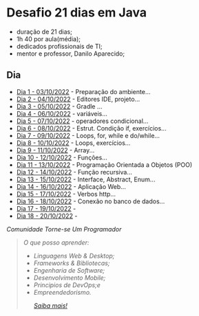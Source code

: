 # Desafio 21 dias em Java
- duração de 21 dias;
- 1h 40 por aula(média);
- dedicados profissionais de TI;
- mentor e professor, Danilo Aparecido;

## Dia
- [Dia 1 - 03/10/2022](./aulas/dia1/README.md) - Preparação do ambiente...
- [Dia 2 - 04/10/2022](./aulas/dia2/README.md) - Editores IDE, projeto...
- [Dia 3 - 05/10/2022](./aulas/dia3/README.md) - Gradle ...
- [Dia 4 - 06/10/2022](./aulas/dia4/README.md) - variáveis...
- [Dia 5 - 07/10/2022](./aulas/dia5/README.md) - operadores condicional...
- [Dia 6 - 08/10/2022](./aulas/dia6/README.md) - Estrut. Condição if, exercícios...
- [Dia 7 - 09/10/2022](./aulas/dia7/README.md) - Loops, for, while e do/while...
- [Dia 8 - 10/10/2022](./aulas/dia8/README.md) - Loops, exercícios...
- [Dia 9 - 11/10/2022](./aulas/dia9/README.md) - Array...
- [Dia 10 - 12/10/2022](./aulas/dia10/README.md) - Funções...
- [Dia 11 - 13/10/2022](./aulas/dia11/README.md) - Programação Orientada a Objetos (POO)
- [Dia 12 - 14/10/2022](./aulas/dia12/README.md) - Função recursiva...
- [Dia 13 - 15/10/2022](./aulas/dia13/README.md) - Interface, Abstract, Enum...
- [Dia 14 - 16/10/2022](./aulas/dia14/README.md) - Aplicação Web...
- [Dia 15 - 17/10/2022](./aulas/dia15/README.md) - Verbos http...
- [Dia 16 - 18/10/2022](./aulas/dia16/README.md) - Conexão no banco de dados...
- [Dia 17 - 19/10/2022](./aulas/dia17/README.md) - 
- [Dia 18 - 20/10/2022](./aulas/dia18/README.md) - 


<i> Comunidade Torne-se Um Programador
>O que posso aprender:
>- Linguagens Web & Desktop;
>- Frameworks & Bibliotecas;
>- Engenharia de Software;
>- Desenvolvimento Mobile;
>- Principios de DevOps;e
>- Empreendedorismo.<p>
>[Saiba mais!](http://cursos.torneseumprogramador.com.br/?ref=V71802991F)
